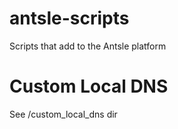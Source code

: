 # antsle-scripts
Scripts that add to the Antsle platform

# Custom Local DNS
See /custom_local_dns dir